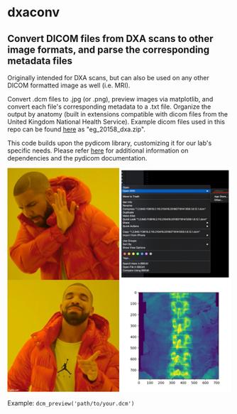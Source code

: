 # dxaconv
## Convert DICOM files from DXA scans to other image formats, and parse the corresponding metadata files

Originally intended for DXA scans, but can also be used on any other DICOM formatted image as well (i.e. MRI).

Convert .dcm files to .jpg (or .png), preview images via matplotlib, and convert each file's corresponding metadata to a .txt file. Organize the output by anatomy (built in extensions compatible with dicom files from the United Kingdom National Health Service). Example dicom files used in this repo can be found [here](https://biobank.ctsu.ox.ac.uk/crystal/field.cgi?id=20158) as "eg_20158_dxa.zip".

This code builds upon the pydicom library, customizing it for our lab's specific needs. Please refer [here](https://pydicom.github.io/pydicom/0.9/pydicom_user_guide.html) for additional information on dependencies and the pydicom documentation.

![](img/readme_example.jpg)

Example: 
`dcm_preview('path/to/your.dcm')`
